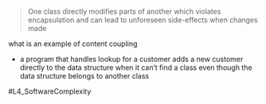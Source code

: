 > One class directly modifies parts of another which violates encapsulation and can lead to unforeseen side-effects when changes made

what is an example of content coupling
- a program that handles lookup for a customer adds a new customer directly to the data structure when it can’t find a class even though the data structure belongs to another class


#L4_SoftwareComplexity 